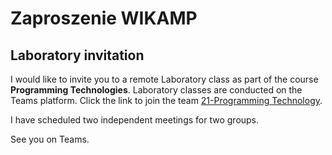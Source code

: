 # Zaproszenie WIKAMP



## Laboratory invitation

I would like to invite you to a remote Laboratory class as part of the course **Programming Technologies**. Laboratory classes are conducted on the Teams platform. Click the link to join the team [21-Programming Technology](https://teams.microsoft.com/l/team/19%3a37d33599bd774b1dbd926850bc224665%40th.read.tacv2/conversations?groupId=3c895cdd-60dd-474e-af38-74ca916dd49f&tenantId=67ea5955-9b5c-4693-a8f9-960f2a3b49bb).

I have scheduled two independent meetings for two groups.

See you on Teams.
